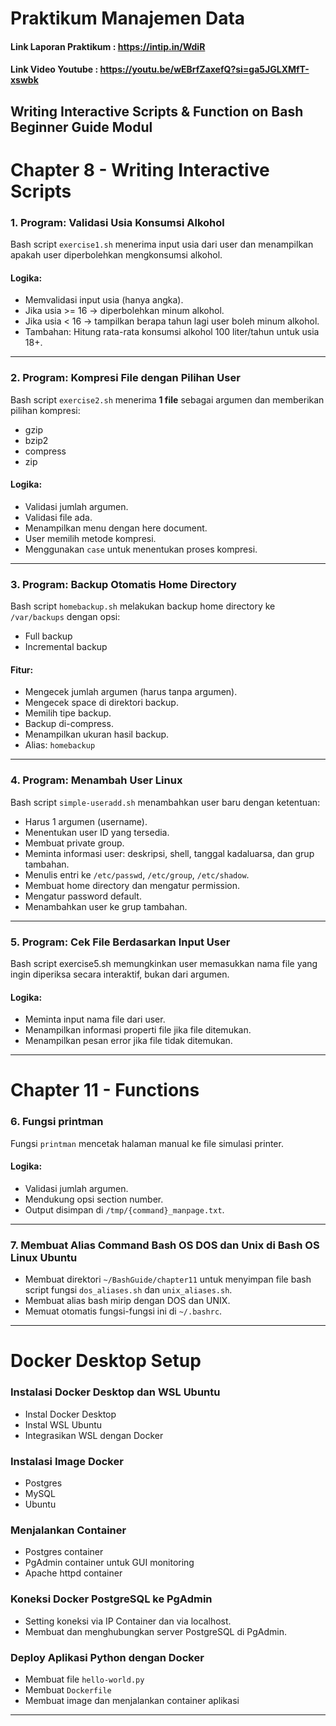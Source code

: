 
# Praktikum Manajemen Data  
#### Link Laporan Praktikum : https://intip.in/WdiR
#### Link Video Youtube : https://youtu.be/wEBrfZaxefQ?si=ga5JGLXMfT-xswbk

## Writing Interactive Scripts & Function on Bash Beginner Guide Modul

# Chapter 8 - Writing Interactive Scripts

### 1. Program: Validasi Usia Konsumsi Alkohol

Bash script `exercise1.sh` menerima input usia dari user dan menampilkan apakah user diperbolehkan mengkonsumsi alkohol.

#### Logika:
- Memvalidasi input usia (hanya angka).
- Jika usia >= 16 → diperbolehkan minum alkohol.
- Jika usia < 16 → tampilkan berapa tahun lagi user boleh minum alkohol.
- Tambahan: Hitung rata-rata konsumsi alkohol 100 liter/tahun untuk usia 18+.

---

### 2. Program: Kompresi File dengan Pilihan User

Bash script `exercise2.sh` menerima **1 file** sebagai argumen dan memberikan pilihan kompresi:
- gzip
- bzip2
- compress
- zip

#### Logika:
- Validasi jumlah argumen.
- Validasi file ada.
- Menampilkan menu dengan here document.
- User memilih metode kompresi.
- Menggunakan `case` untuk menentukan proses kompresi.

---

### 3. Program: Backup Otomatis Home Directory

Bash script `homebackup.sh` melakukan backup home directory ke `/var/backups` dengan opsi:
- Full backup
- Incremental backup

#### Fitur:
- Mengecek jumlah argumen (harus tanpa argumen).
- Mengecek space di direktori backup.
- Memilih tipe backup.
- Backup di-compress.
- Menampilkan ukuran hasil backup.
- Alias: `homebackup`

---

### 4. Program: Menambah User Linux

Bash script `simple-useradd.sh` menambahkan user baru dengan ketentuan:
- Harus 1 argumen (username).
- Menentukan user ID yang tersedia.
- Membuat private group.
- Meminta informasi user: deskripsi, shell, tanggal kadaluarsa, dan grup tambahan.
- Menulis entri ke `/etc/passwd`, `/etc/group`, `/etc/shadow`.
- Membuat home directory dan mengatur permission.
- Mengatur password default.
- Menambahkan user ke grup tambahan.

---

### 5. Program: Cek File Berdasarkan Input User

Bash script exercise5.sh memungkinkan user memasukkan nama file yang ingin diperiksa secara interaktif, bukan dari argumen.

#### Logika:
- Meminta input nama file dari user.
- Menampilkan informasi properti file jika file ditemukan.
- Menampilkan pesan error jika file tidak ditemukan.

---

# Chapter 11 - Functions

### 6. Fungsi printman

Fungsi `printman` mencetak halaman manual ke file simulasi printer.

#### Logika:
- Validasi jumlah argumen.
- Mendukung opsi section number.
- Output disimpan di `/tmp/{command}_manpage.txt`.

---

### 7. Membuat Alias Command Bash OS DOS dan Unix di Bash OS Linux Ubuntu

- Membuat direktori `~/BashGuide/chapter11` untuk menyimpan file bash script fungsi `dos_aliases.sh` dan `unix_aliases.sh`.
- Membuat alias bash mirip dengan DOS dan UNIX.
- Memuat otomatis fungsi-fungsi ini di `~/.bashrc`.

---

# Docker Desktop Setup

### Instalasi Docker Desktop dan WSL Ubuntu
- Instal Docker Desktop
- Instal WSL Ubuntu
- Integrasikan WSL dengan Docker

### Instalasi Image Docker
- Postgres
- MySQL
- Ubuntu

### Menjalankan Container
- Postgres container
- PgAdmin container untuk GUI monitoring
- Apache httpd container

### Koneksi Docker PostgreSQL ke PgAdmin

- Setting koneksi via IP Container dan via localhost.
- Membuat dan menghubungkan server PostgreSQL di PgAdmin.

### Deploy Aplikasi Python dengan Docker
- Membuat file `hello-world.py`
- Membuat `Dockerfile`
- Membuat image dan menjalankan container aplikasi

---
